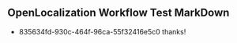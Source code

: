 ## OpenLocalization Workflow Test MarkDown
* 835634fd-930c-464f-96ca-55f32416e5c0 thanks!

<!--HONumber=Aug16_HO1-->


